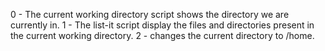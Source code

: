 0 - The current working directory script shows the directory we are currently in.
1 - The list-it script display the files and directories present in the current working directory.
2 - changes the current directory to /home.
